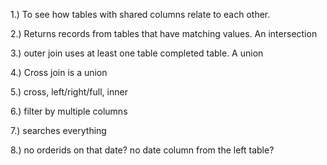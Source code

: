 1.) To see how tables with shared columns relate to each other. 

2.) Returns records from tables that have matching values. An intersection

3.) outer join uses at least one table completed table. A union

4.) Cross join is a union 

5.) cross, left/right/full, inner

6.) filter by multiple columns

7.) searches everything

8.) no orderids on that date? no date column from the left table?  
